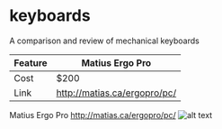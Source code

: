 # keyboards
A comparison and review of mechanical keyboards

| Feature | Matius Ergo Pro | 
| --- | --- |
| Cost | $200 | 
| Link | http://matias.ca/ergopro/pc/ |


Matius Ergo Pro
http://matias.ca/ergopro/pc/
![alt text](https://www.bhphotovideo.com/images/images1000x1000/matias_fk403q_ergo_pro_keyboard_for_1127659.jpg?v=4&s=200)
